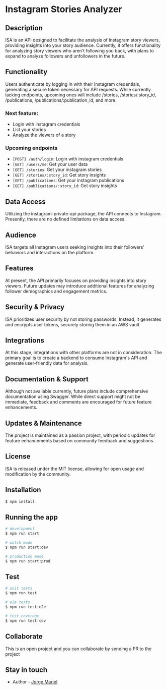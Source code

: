 # Instagram Stories Analyzer

## Description

ISA is an API designed to facilitate the analysis of Instagram story viewers, providing insights into your story audience. Currently, it offers functionality for analyzing story viewers who aren't following you back, with plans to expand to analyze followers and unfollowers in the future.

## Functionality

Users authenticate by logging in with their Instagram credentials, generating a secure token necessary for API requests. While currently lacking endpoints, upcoming ones will include /stories, /stories/:story_id, /publications, /publications/:publication_id, and more.

### Next feature:

- Login with instagram credentials
- List your stories
- Analyze the viewers of a story

### Upcoming endpoints

- `[POST] /auth/login`: Login with instagram credentials
- `[GET] /users/me`: Get your user data
- `[GET] /stories`: Get your instagram stories
- `[GET] /stories/:story_id`: Get story insights
- `[GET] /publications`: Get your instagram publications
- `[GET] /publications/:story_id`: Get story insights

## Data Access

Utilizing the instagram-private-api package, the API connects to Instagram. Presently, there are no defined limitations on data access.

## Audience

ISA targets all Instagram users seeking insights into their followers' behaviors and interactions on the platform.

## Features

At present, the API primarily focuses on providing insights into story viewers. Future updates may introduce additional features for analyzing follower demographics and engagement metrics.

## Security & Privacy

ISA prioritizes user security by not storing passwords. Instead, it generates and encrypts user tokens, securely storing them in an AWS vault.

## Integrations

At this stage, integrations with other platforms are not in consideration. The primary goal is to create a backend to consume Instagram's API and generate user-friendly data for analysis.

## Documentation & Support

Although not available currently, future plans include comprehensive documentation using Swagger. While direct support might not be immediate, feedback and comments are encouraged for future feature enhancements.

## Updates & Maintenance

The project is maintained as a passion project, with periodic updates for feature enhancements based on community feedback and suggestions.

## License

ISA is released under the MIT license, allowing for open usage and modification by the community.

## Installation

```bash
$ npm install
```

## Running the app

```bash
# development
$ npm run start

# watch mode
$ npm run start:dev

# production mode
$ npm run start:prod
```

## Test

```bash
# unit tests
$ npm run test

# e2e tests
$ npm run test:e2e

# test coverage
$ npm run test:cov
```

## Collaborate

This is an open project and you can collaborate by sending a PR to the project

## Stay in touch

- Author - [Jorge Mariel](https://jorgemariel.com)
